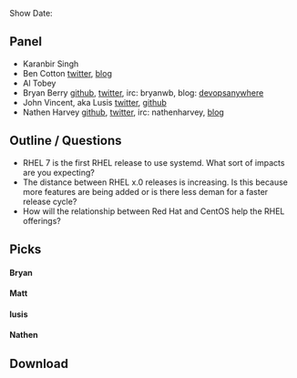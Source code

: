 Show Date:  

Panel<a name="panel"></a>
-----

* Karanbir Singh
* Ben Cotton [twitter](http://twitter.com/funnelfiasco), [blog](http://blog.funnelfiasco.com)
* Al Tobey
* Bryan Berry [github](http://github.com/bryanwb), [twitter](http://twitter.com/bryanwb), irc: bryanwb, blog: [devopsanywhere](http://devopsanywhere.blogspot.com)
* John Vincent, aka Lusis [twitter](https://twitter.com/#!/lusis), [github](https://github.com/lusis    )
* Nathen Harvey [github](http://github.com/nathenharvey), [twitter](http://twitter.com/nathenharvey), irc: nathenharvey, [blog](http://nathenharvey.com)


Outline / Questions
-------------------

* RHEL 7 is the first RHEL release to use systemd. What sort of impacts are you expecting?
* The distance between RHEL x.0 releases is increasing. Is this because more features are being added or is there less deman for a faster release cycle?
* How will the relationship between Red Hat and CentOS help the RHEL offerings?

Picks<a name="picks"></a>
-----

#### Bryan  

#### Matt  

#### lusis  

#### Nathen  

Download
--------
